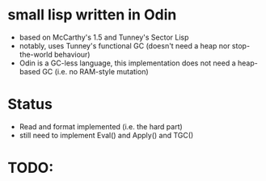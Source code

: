 # small lisp written in Odin 
- based on McCarthy's 1.5 and Tunney's Sector Lisp
- notably, uses Tunney's functional GC (doesn't need a heap nor stop-the-world behaviour)
- Odin is a GC-less language, this implementation does not need a heap-based GC (i.e. no RAM-style mutation)

# Status
- Read and format implemented (i.e. the hard part)
- still need to implement Eval() and Apply() and TGC()

# TODO:

